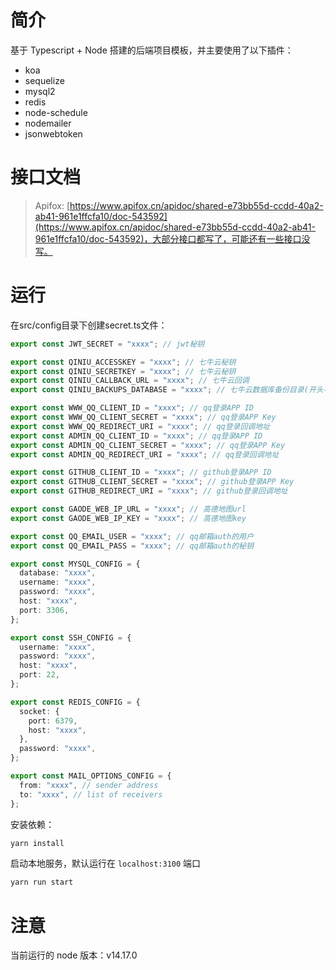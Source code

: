 # 简介

基于 Typescript + Node 搭建的后端项目模板，并主要使用了以下插件：

- koa
- sequelize
- mysql2
- redis
- node-schedule
- nodemailer
- jsonwebtoken

# 接口文档

> Apifox: [https://www.apifox.cn/apidoc/shared-e73bb55d-ccdd-40a2-ab41-961e1ffcfa10/doc-543592](https://www.apifox.cn/apidoc/shared-e73bb55d-ccdd-40a2-ab41-961e1ffcfa10/doc-543592)，大部分接口都写了，可能还有一些接口没写。

# 运行

在src/config目录下创建secret.ts文件：

```ts
export const JWT_SECRET = "xxxx"; // jwt秘钥

export const QINIU_ACCESSKEY = "xxxx"; // 七牛云秘钥
export const QINIU_SECRETKEY = "xxxx"; // 七牛云秘钥
export const QINIU_CALLBACK_URL = "xxxx"; // 七牛云回调
export const QINIU_BACKUPS_DATABASE = "xxxx"; // 七牛云数据库备份目录(开头不能带/)

export const WWW_QQ_CLIENT_ID = "xxxx"; // qq登录APP ID
export const WWW_QQ_CLIENT_SECRET = "xxxx"; // qq登录APP Key
export const WWW_QQ_REDIRECT_URI = "xxxx"; // qq登录回调地址
export const ADMIN_QQ_CLIENT_ID = "xxxx"; // qq登录APP ID
export const ADMIN_QQ_CLIENT_SECRET = "xxxx"; // qq登录APP Key
export const ADMIN_QQ_REDIRECT_URI = "xxxx"; // qq登录回调地址

export const GITHUB_CLIENT_ID = "xxxx"; // github登录APP ID
export const GITHUB_CLIENT_SECRET = "xxxx"; // github登录APP Key
export const GITHUB_REDIRECT_URI = "xxxx"; // github登录回调地址

export const GAODE_WEB_IP_URL = "xxxx"; // 高德地图url
export const GAODE_WEB_IP_KEY = "xxxx"; // 高德地图key

export const QQ_EMAIL_USER = "xxxx"; // qq邮箱auth的用户
export const QQ_EMAIL_PASS = "xxxx"; // qq邮箱auth的秘钥

export const MYSQL_CONFIG = {
  database: "xxxx",
  username: "xxxx",
  password: "xxxx",
  host: "xxxx",
  port: 3306,
};

export const SSH_CONFIG = {
  username: "xxxx",
  password: "xxxx",
  host: "xxxx",
  port: 22,
};

export const REDIS_CONFIG = {
  socket: {
    port: 6379,
    host: "xxxx",
  },
  password: "xxxx",
};

export const MAIL_OPTIONS_CONFIG = {
  from: "xxxx", // sender address
  to: "xxxx", // list of receivers
};

```

安装依赖：

```bash
yarn install
```

启动本地服务，默认运行在 `localhost:3100` 端口

```bash
yarn run start
```

# 注意

当前运行的 node 版本：v14.17.0
